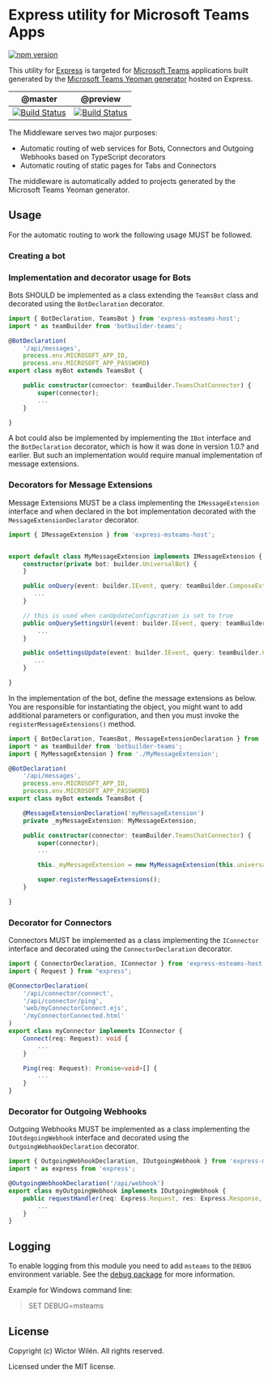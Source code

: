 # Express utility for Microsoft Teams Apps

[![npm version](https://badge.fury.io/js/express-msteams-host.svg)](https://badge.fury.io/js/express-msteams-host)

This utility for [Express](https://expressjs.com/) is targeted for [Microsoft Teams](https://docs.microsoft.com/en-us/microsoftteams/platform/) applications built generated by the [Microsoft Teams Yeoman generator](https://aka.ms/yoteams) hosted on Express.

 | @master | @preview |
 :--------:|:---------:
 [![Build Status](https://travis-ci.org/wictorwilen/express-msteams-host.svg?branch=master)](https://travis-ci.org/wictorwilen/express-msteams-host)|[![Build Status](https://travis-ci.org/wictorwilen/express-msteams-host.svg?branch=preview)](https://travis-ci.org/wictorwilen/express-msteams-host)

The Middleware serves two major purposes:

* Automatic routing of web services for Bots, Connectors and Outgoing Webhooks based on TypeScript decorators
* Automatic routing of static pages for Tabs and Connectors

The middleware is automatically added to projects generated by the Microsoft Teams Yeoman generator.

## Usage

For the automatic routing to work the following usage MUST be followed.

### Creating a bot

### Implementation and decorator usage for Bots

Bots SHOULD be implemented as a class extending the `TeamsBot` class and decorated using the `BotDeclaration` decorator.

``` TypeScript
import { BotDeclaration, TeamsBot } from 'express-msteams-host';
import * as teamBuilder from 'botbuilder-teams';

@BotDeclaration(
    '/api/messages',
    process.env.MICROSOFT_APP_ID,
    process.env.MICROSOFT_APP_PASSWORD)
export class myBot extends TeamsBot {

    public constructor(connector: teamBuilder.TeamsChatConnector) {
        super(connector);
        ...
    }

}
```

A bot could also be implemented by implementing the `IBot` interface and the `BotDeclaration` decorator, which is how it was done in version 1.0.? and earlier. But such an implementation would require manual implementation of message extensions.

### Decorators for Message Extensions

Message Extensions MUST be a class implementing the `IMessageExtension` interface and when declared in the bot implementation decorated with the `MessageExtensionDeclarator` decorator.

``` TypeScript
import { IMessageExtension } from 'express-msteams-host';


export default class MyMessageExtension implements IMessageExtension {
    constructor(private bot: builder.UniversalBot) {
    }

    public onQuery(event: builder.IEvent, query: teamBuilder.ComposeExtensionQuery, callback: (err: Error, result: teamBuilder.IComposeExtensionResponse, statusCode: number) => void): void {
       ...
    }

    // this is used when canUpdateConfiguration is set to true 
    public onQuerySettingsUrl(event: builder.IEvent, query: teamBuilder.ComposeExtensionQuery, callback: (err: Error, result: teamBuilder.IComposeExtensionResponse, statusCode: number) => void): void {
        ...
    }

    public onSettingsUpdate(event: builder.IEvent, query: teamBuilder.ComposeExtensionQuery, callback: (err: Error, result: teamBuilder.IComposeExtensionResponse, statusCode: number) => void): void {
       ...
    }

}
```

In the implementation of the bot, define the message extensions as below. You are responsible for instantiating the object, you might want to add additional parameters or configuration, and then you must invoke the `registerMessageExtensions()` method.

``` TypeScript
import { BotDeclaration, TeamsBot, MessageExtensionDeclaration } from 'express-msteams-host';
import * as teamBuilder from 'botbuilder-teams';
import { MyMessageExtension } from './MyMessageExtension';

@BotDeclaration(
    '/api/messages',
    process.env.MICROSOFT_APP_ID,
    process.env.MICROSOFT_APP_PASSWORD)
export class myBot extends TeamsBot {

    @MessageExtensionDeclaration('myMessageExtension')
    private _myMessageExtension: MyMessageExtension;

    public constructor(connector: teamBuilder.TeamsChatConnector) {
        super(connector);
        ...

        this._myMessageExtension = new MyMessageExtension(this.universalBot);

        super.registerMessageExtensions();
    }

}
```

### Decorator for Connectors

Connectors MUST be implemented as a class implementing the `IConnector` interface and decorated using the `ConnectorDeclaration` decorator.

``` TypeScript
import { ConnectorDeclaration, IConnector } from 'express-msteams-host';
import { Request } from "express";

@ConnectorDeclaration(
    '/api/connector/connect',
    '/api/connector/ping',
    'web/myConnectorConnect.ejs',
    '/myConnectorConnected.html'
)
export class myConnector implements IConnector {
    Connect(req: Request): void {
        ...
    }

    Ping(req: Request): Promise<void>[] {
        ...
    }
}
```

### Decorator for Outgoing Webhooks

Outgoing Webhooks MUST be implemented as a class implementing the `IOutdegoingWebhook` interface and decorated using the `OutgoingWebhookDeclaration` decorator.

``` TypeScript
import { OutgoingWebhookDeclaration, IOutgoingWebhook } from 'express-msteams-host';
import * as express from 'express';

@OutgoingWebhookDeclaration('/api/webhook')
export class myOutgoingWebhook implements IOutgoingWebhook {
    public requestHandler(req: Express.Request, res: Express.Response, next: Express.NextFunction): any {
        ...
    }
}
```

## Logging

To enable logging from this module you need to add `msteams` to the `DEBUG` environment variable. See the [debug package](https://www.npmjs.com/package/debug) for more information.

Example for Windows command line:

> SET DEBUG=msteams

## License

Copyright (c) Wictor Wilén. All rights reserved.

Licensed under the MIT license.